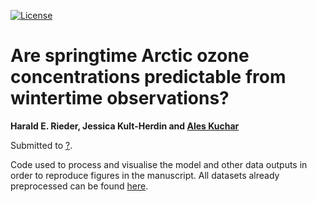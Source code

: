 [![License](https://img.shields.io/badge/License-MIT-yellow.svg)](LICENSE)

# Are springtime Arctic ozone concentrations predictable from wintertime observations?

**Harald E. Rieder, Jessica Kult-Herdin and [Ales Kuchar](https://github.com/kuchaale/)**

Submitted to [?]().

Code used to process and visualise the model and other data outputs in order to reproduce figures in the manuscript. All datasets already preprocessed can be found [here]().
